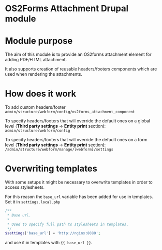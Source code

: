 # OS2Forms Attachment Drupal module

# Module purpose

The aim of this module is to provide an OS2forms attachment element for adding PDF/HTML attachment.

It also supports creation of reusable headers/footers components which are used when rendering the attachments.

# How does it work

To add custom headers/footer ```admin/structure/webform/config/os2forms_attachment_component```

To specify headers/footers that will override the default ones on a global level (**Third party settings** -> **Entity print** section): ```admin/structure/webform/config```

To specify headers/footers that will override the default ones on a form level (**Third party settings** -> **Entity print** section): ```/admin/structure/webform/manage/[webform]/settings```

# Overwriting templates

With some setups it might be necessary to overwrite templates
in order to access stylesheets.

For this reason the `base_url` variable has been added for use in templates.
Set it in `settings.local.php`

```php
/**
 * Base url.
 *
 * Used to specify full path to stylesheets in templates.
 */
$settings['base_url'] = 'http://nginx:8080';
```

and use it in templates with `{{ base_url }}`.
